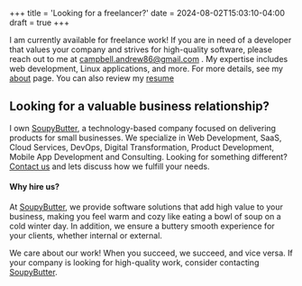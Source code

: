 +++
title = 'Looking for a freelancer?'
date = 2024-08-02T15:03:10-04:00
draft = true
+++

I am currently available for freelance work! If you are in need of a developer that values your company and strives for high-quality software, please reach out to me at campbell.andrew86@gmail.com . My expertise includes web development, Linux applications, and more. For more details, see my [about](/about) page. You can also review my [resume](https://docs.google.com/document/d/1co1tjx6uP4Ngb9VbFKdvrRfdAALxCTUptJKC36N8uoo/edit?usp=sharing)

## Looking for a valuable business relationship?

I own [SoupyButter](https://soupybutter.com), a technology-based company focused on delivering products for small businesses. We specialize in Web Development, SaaS, Cloud Services, DevOps, Digital Transformation, Product Development, Mobile App Development and Consulting. Looking for something different? [Contact us](mailto:campbell.andrew+sales@soupybutter.com) and lets discuss how we fulfill your needs.

#### Why hire us?

At [SoupyButter](https://soupybutter.com), we provide software solutions that add high value to your business, making you feel warm and cozy like eating a bowl of soup on a cold winter day. In addition, we ensure a buttery smooth experience for your clients, whether internal or external.

We care about our work! When you succeed, we succeed, and vice versa. If your company is looking for high-quality work, consider contacting [SoupyButter](mailto:campbell.andrew+sales@soupybutter.com).
